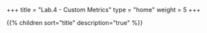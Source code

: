 +++
title = "Lab.4 - Custom Metrics"
type = "home"
weight = 5
+++

{{% children sort="title" description="true" %}}